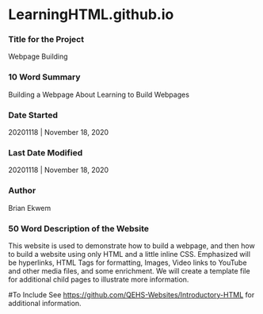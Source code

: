 # LearningHTML.github.io

### Title for the Project
Webpage Building

### 10 Word Summary
Building a Webpage About Learning to Build Webpages

### Date Started
20201118 | November 18, 2020

### Last Date Modified
20201118 | November 18, 2020

### Author
Brian Ekwem

### 50 Word Description of the Website
This website is used to demonstrate how to build a webpage, and then how to build a website using only HTML and a little inline CSS. Emphasized will be hyperlinks, HTML Tags for formatting, Images, Video links to YouTube and other media files, and some enrichment. We will create a template file for additional child pages to illustrate more information.

#To Include
See https://github.com/QEHS-Websites/Introductory-HTML for additional information.
